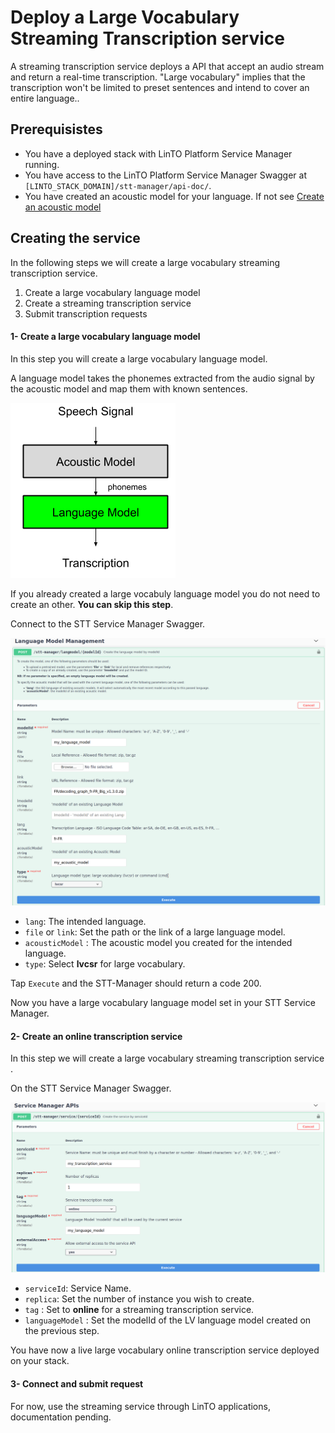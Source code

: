 # Deploy a Large Vocabulary Streaming Transcription service
A streaming transcription service deploys a API that accept an audio stream and return a real-time transcription. "Large vocabulary" implies that the transcription won't be limited to preset sentences and intend to cover an entire language..

## Prerequisistes

* You have a deployed stack with LinTO Platform Service Manager running.
* You have access to the LinTO Platform Service Manager Swagger at `[LINTO_STACK_DOMAIN]/stt-manager/api-doc/`.
* You have created an acoustic model for your language. If not see [Create an acoustic model](/docs/developpers/agent/server/post_install/service-manager/acoustic_model)

## Creating the service

In the following steps we will create a large vocabulary streaming transcription service. 

1. Create a large vocabulary language model
2. Create a streaming transcription service
3. Submit transcription requests

#### 1- Create a large vocabulary language model
In this step you will create a large vocabulary language model.

A language model takes the phonemes extracted from the audio signal by the acoustic model and map them with known sentences.

<img src="/docs/use_cases/language.png" />

If you already created a large vocabuly language model you do not need to create an other. **You can skip this step**. 

Connect to the STT Service Manager Swagger.

<img src="/docs/use_cases/language_large.png" />

* `lang`: The intended language.
* `file` or `link`: Set the path or the link of a large language model.
* `acousticModel` : The acoustic model you created for the intended language.
* `type`: Select **lvcsr** for large vocabulary.    

Tap `Execute` and the STT-Manager should return a code 200.

Now you have a large vocabulary language model set in your STT Service Manager.

#### 2- Create an online transcription service
In this step we will create a large vocabulary streaming transcription service .

On the STT Service Manager Swagger.

<img src="/docs/use_cases/streaming_service.png" />

* `serviceId`: Service Name.
* `replica`: Set the number of instance you wish to create. 
* `tag` : Set to **online** for a streaming transcription service. 
* `languageModel` : Set the modelId of the LV language model created on the previous step.

You have now a live large vocabulary online transcription service deployed on your stack.

#### 3- Connect and submit request
For now, use the streaming service through LinTO applications, documentation pending.